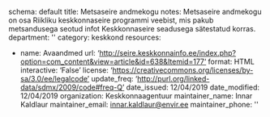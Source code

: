 schema: default
title: Metsaseire andmekogu
notes: Metsaseire andmekogu on osa Riikliku keskkonnaseire programmi veebist, mis pakub metsandusega seotud infot Keskkonnaseire seadusega sätestatud korras.
department: ''
category: keskkond
resources:

  - name: Avaandmed
    url: ‘http://seire.keskkonnainfo.ee/index.php?option=com_content&view=article&id=638&Itemid=177‘
    format: HTML
    interactive: ‘False’
license: ‘https://creativecommons.org/licenses/by-sa/3.0/ee/legalcode’
update_freq: ‘http://purl.org/linked-data/sdmx/2009/code#freq-Q’
date_issued: 12/04/2019
date_modified: 12/04/2019
organization: Keskkonnaagentuur
maintainer_name: Innar Kaldlaur
maintainer_email: innar.kaldlaur@envir.ee
maintainer_phone: ''
